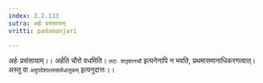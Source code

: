 ```yaml
---
index: 3.2.133
sutra: अर्हः प्रसंसायाम्
vritti: padamanjari

---
```

अर्हः प्रसंसायाम्।। अर्हति चौरो वधमिति। `लटः शतृशानचौ` इत्यनेनापि न भवति, प्रथमासमानाधिकरणत्वात्। अस्तु वा `अदुपदेशाल्लसार्वधातुकम्` इत्यनुदात्तः।।